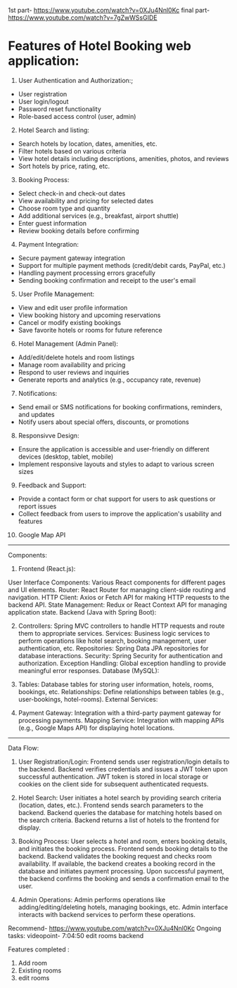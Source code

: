 1st part- https://www.youtube.com/watch?v=0XJu4Nnl0Kc
final part- https://www.youtube.com/watch?v=7gZwWSsGIDE
# Features of Hotel Booking web application:

1. User Authentication and Authorization:;
- User registration
- User login/logout
- Password reset functionality
- Role-based access control (user, admin)

2. Hotel Search and listing:
- Search hotels by location, dates, amenities, etc.
- Filter hotels based on various criteria
- View hotel details including descriptions, amenities, photos, and reviews
- Sort hotels by price, rating, etc.

3. Booking Process:
- Select check-in and check-out dates
- View availability and pricing for selected dates
- Choose room type and quantity
- Add additional services (e.g., breakfast, airport shuttle)
- Enter guest information
- Review booking details before confirming

4. Payment Integration:
- Secure payment gateway integration
- Support for multiple payment methods (credit/debit cards, PayPal, etc.)
- Handling payment processing errors gracefully
- Sending booking confirmation and receipt to the user's email

5. User Profile Management:
- View and edit user profile information
- View booking history and upcoming reservations
- Cancel or modify existing bookings
- Save favorite hotels or rooms for future reference

6. Hotel Management (Admin Panel):
- Add/edit/delete hotels and room listings
- Manage room availability and pricing
- Respond to user reviews and inquiries
- Generate reports and analytics (e.g., occupancy rate, revenue)

7. Notifications:
- Send email or SMS notifications for booking confirmations, reminders, and updates
- Notify users about special offers, discounts, or promotions

8. Responsivve Design:
- Ensure the application is accessible and user-friendly on different devices (desktop, tablet, mobile)
- Implement responsive layouts and styles to adapt to various screen sizes

9. Feedback and Support:
- Provide a contact form or chat support for users to ask questions or report issues
- Collect feedback from users to improve the application's usability and features

10. Google Map API

---------------------------------------------------------------------------

Components:

1. Frontend (React.js):

User Interface Components: Various React components for different pages and UI elements.
Router: React Router for managing client-side routing and navigation.
HTTP Client: Axios or Fetch API for making HTTP requests to the backend API.
State Management: Redux or React Context API for managing application state.
Backend (Java with Spring Boot):

2. Controllers: 
Spring MVC controllers to handle HTTP requests and route them to appropriate services.
Services: Business logic services to perform operations like hotel search, booking management, user authentication, etc.
Repositories: Spring Data JPA repositories for database interactions.
Security: Spring Security for authentication and authorization.
Exception Handling: Global exception handling to provide meaningful error responses.
Database (MySQL):

3. Tables: 
Database tables for storing user information, hotels, rooms, bookings, etc.
Relationships: Define relationships between tables (e.g., user-bookings, hotel-rooms).
External Services:

4. Payment Gateway: 
Integration with a third-party payment gateway for processing payments.
Mapping Service: Integration with mapping APIs (e.g., Google Maps API) for displaying hotel locations.

-------------------------------------------------------------------------------------

Data Flow:

1. User Registration/Login:
Frontend sends user registration/login details to the backend.
Backend verifies credentials and issues a JWT token upon successful authentication.
JWT token is stored in local storage or cookies on the client side for subsequent authenticated requests.

2. Hotel Search:
User initiates a hotel search by providing search criteria (location, dates, etc.).
Frontend sends search parameters to the backend.
Backend queries the database for matching hotels based on the search criteria.
Backend returns a list of hotels to the frontend for display.

3. Booking Process:
User selects a hotel and room, enters booking details, and initiates the booking process.
Frontend sends booking details to the backend.
Backend validates the booking request and checks room availability.
If available, the backend creates a booking record in the database and initiates payment processing.
Upon successful payment, the backend confirms the booking and sends a confirmation email to the user.

4. Admin Operations:
Admin performs operations like adding/editing/deleting hotels, managing bookings, etc.
Admin interface interacts with backend services to perform these operations.


Recommend- https://www.youtube.com/watch?v=0XJu4Nnl0Kc
Ongoing tasks: videopoint- 7:04:50
edit rooms backend

Features completed :
1. Add room
2. Existing rooms
3. edit rooms
